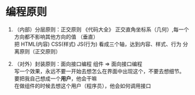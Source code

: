 # 编程原则
1. （内部）分层原则：正交原则  《代码大全》
    正交直角坐标系（几何）,每一个方向都不影响其他方向的值 （垂直）\
    把 HTML(内容) CSS(样式) JS(行为) 看成三个轴，达到内容、样式、行为 分离原则（正交原则）

2. （对外）封装原则：面向接口编程
   组件 => 面向接口编程 \
   写一个效果，永远不要一开始去想怎么在界面中出现这个，不要去想细节。\
   要把我自己想成一个**用户**，他会干嘛\
在做组件的时候去想这个用户（程序员），他会如何调用接口
